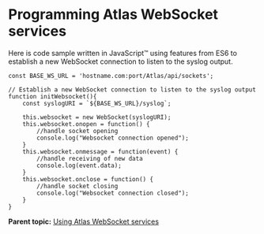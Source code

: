 # Programming Atlas WebSocket services

Here is code sample written in JavaScript™ using features from ES6 to establish a new WebSocket connection to listen to the syslog output.

```text
const BASE_WS_URL = 'hostname.com:port/Atlas/api/sockets';

// Establish a new WebSocket connection to listen to the syslog output
function initWebsocket(){
    const syslogURI = `${BASE_WS_URL}/syslog`;

    this.websocket = new WebSocket(syslogURI);
    this.websocket.onopen = function() {
        //handle socket opening
        console.log("Websocket connection opened");
    }
    this.websocket.onmessage = function(event) {
        //handle receiving of new data
        console.log(event.data);
    }
    this.websocket.onclose = function() {
        //handle socket closing
        console.log("Websocket connection closed");
    }
}
```

**Parent topic:** [Using Atlas WebSocket services](./)

